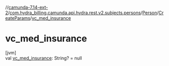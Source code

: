 //[camunda-7.14-ext-2](../../../../index.md)/[com.hydra_billing.camunda.api.hydra.rest.v2.subjects.persons](../../index.md)/[Person](../index.md)/[CreateParams](index.md)/[vc_med_insurance](vc_med_insurance.md)

# vc_med_insurance

[jvm]\
val [vc_med_insurance](vc_med_insurance.md): String? = null
